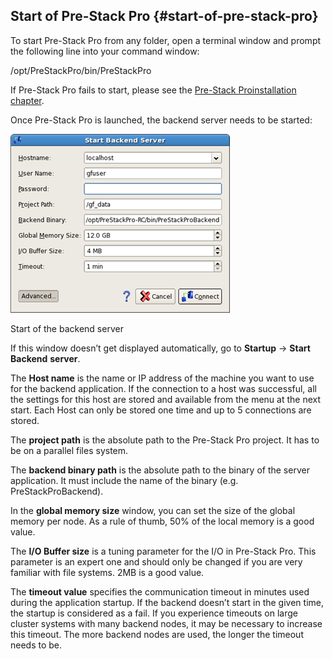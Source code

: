 ## Start of Pre-Stack Pro {#start-of-pre-stack-pro}

To start Pre-Stack Pro from any folder, open a terminal window and prompt the following line into your command window:

/opt/PreStackPro/bin/PreStackPro

If Pre-Stack Pro fails to start, please see the [Pre-Stack Proinstallation chapter](..\help.md#831540079567043-_Pre-StackPro_Installation_and_1).

Once Pre-Stack Pro is launched, the backend server needs to be started:

![](/assets/startBackEndServer.png)

Start of the backend server

If this window doesn’t get displayed automatically, go to **Startup** → **Start Backend** **server**.

The **Host name** is the name or IP address of the machine you want to use for the backend application. If the connection to a host was successful, all the settings for this host are stored and available from the menu at the next start. Each Host can only be stored one time and up to 5 connections are stored.

The **project path** is the absolute path to the Pre-Stack Pro project. It has to be on a parallel files system.

The **backend binary path** is the absolute path to the binary of the server application. It must include the name of the binary \(e.g. PreStackProBackend\).

In the **global memory size** window, you can set the size of the global memory per node. As a rule of thumb, 50% of the local memory is a good value.

The **I/O Buffer size** is a tuning parameter for the I/O in Pre-Stack Pro. This parameter is an expert one and should only be changed if you are very familiar with file systems. 2MB is a good value.

The **timeout value** specifies the communication timeout in minutes used during the application startup. If the backend doesn’t start in the given time, the startup is considered as a fail. If you experience timeouts on large cluster systems with many backend nodes, it may be necessary to increase this timeout. The more backend nodes are used, the longer the timeout needs to be.

